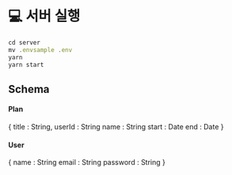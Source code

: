 # 💻 서버 실행

```javascript
cd server
mv .envsample .env
yarn
yarn start

```

## Schema

#### Plan

{
title : String,
userId : String
name : String
start : Date
end : Date
}

#### User

{
name : String
email : String
password : String
}
